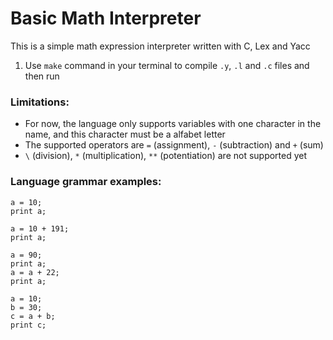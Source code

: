 Basic Math Interpreter
=============

This is a simple math expression interpreter written with C, Lex and Yacc 

1. Use ``` make ``` command in your terminal to compile ```.y```, ```.l``` and ```.c``` files and then run

### Limitations:
  - For now, the language only supports variables with one character in the name, and this character must be a alfabet letter 
  - The supported operators are ```=``` (assignment), ```-``` (subtraction) and ```+``` (sum)
  - ```\``` (division), ```*``` (multiplication), ```**``` (potentiation) are not supported yet 
### Language grammar examples:
  ```
  a = 10;
  print a;
  ```
  
  ```
  a = 10 + 191;
  print a;
  ```
  
  ```
  a = 90;
  print a;
  a = a + 22;
  print a;
  ```
  
  ```
  a = 10;
  b = 30;
  c = a + b;
  print c;
  ```
  
  
